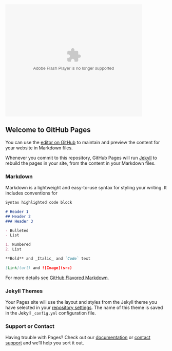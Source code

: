 <object width="425" height="350">
  <param name="movie" value="https://www.youtube.com/watch?v=S1dry98SYTw" />
  <param name="wmode" value="transparent" />
  <embed src="https://www.youtube.com/watch?v=S1dry98SYTw"
         type="application/x-shockwave-flash"
         wmode="transparent" width="425" height="350" />
</object>

## Welcome to GitHub Pages

You can use the [editor on GitHub](https://github.com/Xiaohong-Deng/portfolio/edit/master/index.md) to maintain and preview the content for your website in Markdown files.

Whenever you commit to this repository, GitHub Pages will run [Jekyll](https://jekyllrb.com/) to rebuild the pages in your site, from the content in your Markdown files.

### Markdown

Markdown is a lightweight and easy-to-use syntax for styling your writing. It includes conventions for

```markdown
Syntax highlighted code block

# Header 1
## Header 2
### Header 3

- Bulleted
- List

1. Numbered
2. List

**Bold** and _Italic_ and `Code` text

[Link](url) and ![Image](src)
```

For more details see [GitHub Flavored Markdown](https://guides.github.com/features/mastering-markdown/).

### Jekyll Themes

Your Pages site will use the layout and styles from the Jekyll theme you have selected in your [repository settings](https://github.com/Xiaohong-Deng/portfolio/settings). The name of this theme is saved in the Jekyll `_config.yml` configuration file.

### Support or Contact

Having trouble with Pages? Check out our [documentation](https://help.github.com/categories/github-pages-basics/) or [contact support](https://github.com/contact) and we’ll help you sort it out.

